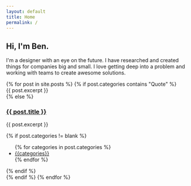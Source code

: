 ```yaml
---
layout: default
title: Home
permalink: /
---
```

<section class="home-page__blurb row">
  <h1 class="home-page__heading">Hi, I'm Ben.</h1>
  <p class="home-page__blurb-text">I'm a designer with an eye on the future. I have researched and created things for companies big and small. I love getting deep into a problem and working with teams to create awesome solutions.</p>
</section>
<section class="home-page__previews row">
  {% for post in site.posts %}
    {% if post.categories contains "Quote" %}
      <div class="card--quote">
        {{ post.excerpt }}
      </div>
    {% else %}
      <div class="card">
        <h3 class="work__heading"><a class="card__link" href="{{post.url}}">{{ post.title }}</a></h3>
        <p>{{ post.excerpt }}</p>
        {% if post.categories != blank %}
          <ul class="tags">
            {% for categories in post.categories %}
              <a href="/tags/{{categories}}"><li class="tag">{{categories}}</li></a>
            {% endfor %}
          </ul>
        {% endif %}
      </div>
    {% endif %}
  {% endfor %}
</section>
